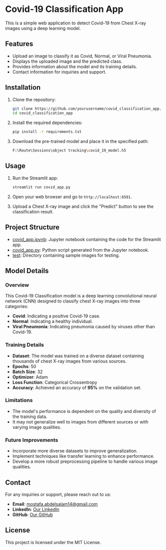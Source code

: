 # Covid-19 Classification App

This is a simple web application to detect Covid-19 from Chest X-ray images using a deep learning model.

## Features

- Upload an image to classify it as Covid, Normal, or Viral Pneumonia.
- Displays the uploaded image and the predicted class.
- Provides information about the model and its training details.
- Contact information for inquiries and support.

## Installation

1. Clone the repository:
    ```sh
    git clone https://github.com/yourusername/covid_classification_app.git
    cd covid_classification_app
    ```

2. Install the required dependencies:
    ```sh
    pip install -r requirements.txt
    ```

3. Download the pre-trained model and place it in the specified path:
    ```sh
    F:\Route\Sessions\object tracking\covid_19_model.h5
    ```

## Usage

1. Run the Streamlit app:
    ```sh
    streamlit run covid_app.py
    ```

2. Open your web browser and go to `http://localhost:8501`.

3. Upload a Chest X-ray image and click the "Predict" button to see the classification result.

## Project Structure

- [covid_app.ipynb](http://_vscodecontentref_/0): Jupyter notebook containing the code for the Streamlit app.
- [covid_app.py](http://_vscodecontentref_/1): Python script generated from the Jupyter notebook.
- [test](http://_vscodecontentref_/2): Directory containing sample images for testing.

## Model Details

### Overview

This Covid-19 Classification model is a deep learning convolutional neural network (CNN) designed to classify chest X-ray images into three categories:
- **Covid**: Indicating a positive Covid-19 case.
- **Normal**: Indicating a healthy individual.
- **Viral Pneumonia**: Indicating pneumonia caused by viruses other than Covid-19.

### Training Details

- **Dataset**: The model was trained on a diverse dataset containing thousands of chest X-ray images from various sources.
- **Epochs**: 50
- **Batch Size**: 32
- **Optimizer**: Adam
- **Loss Function**: Categorical Crossentropy
- **Accuracy**: Achieved an accuracy of **95%** on the validation set.

### Limitations

- The model's performance is dependent on the quality and diversity of the training data.
- It may not generalize well to images from different sources or with varying image qualities.

### Future Improvements

- Incorporate more diverse datasets to improve generalization.
- Implement techniques like transfer learning to enhance performance.
- Develop a more robust preprocessing pipeline to handle various image qualities.

## Contact

For any inquiries or support, please reach out to us:

- **Email**: [mostafa.abdelsalam14@gmail.com](mailto:mostafa.abdelsalam14@gmail.com)
- **LinkedIn**: [Our LinkedIn](https://www.linkedin.com/in/ahmed-ziada-b023b2126/)
- **GitHub**: [Our GitHub](https://github.com/ahmedaliziada)

## License

This project is licensed under the MIT License.
